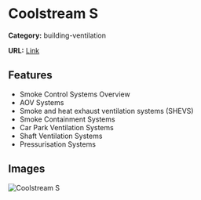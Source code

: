 # Coolstream S

**Category:** building-ventilation

**URL:** [Link](https://colt.info/gb/en/products/product-overview/building-ventilation/coolstream-s/)

## Features

- Smoke Control Systems Overview
- AOV Systems
- Smoke and heat exhaust ventilation systems (SHEVS)
- Smoke Containment Systems
- Car Park Ventilation Systems
- Shaft Ventilation Systems
- Pressurisation Systems

## Images

![Coolstream S](https://colt.info/content/dam/colt/colt/products/coolstream/colt-product-coolstream-s-custom-view.png/jcr:content/renditions/cq5dam.web.1280.1280.png)